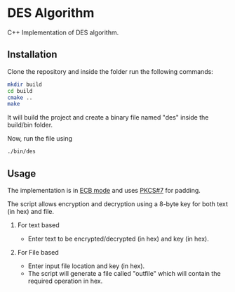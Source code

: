# DES Algorithm

C++ Implementation of DES algorithm.

## Installation

Clone the repository and inside the folder run the following commands:

```sh
mkdir build
cd build
cmake ..
make
```

It will build the project and create a binary file named "des" inside the build/bin folder.

Now, run the file using

```sh
./bin/des
```

## Usage

The implementation is in [ECB mode](https://en.wikipedia.org/wiki/Block_cipher_mode_of_operation#Electronic_codebook_(ECB)) and uses [PKCS#7](https://en.wikipedia.org/wiki/Padding_(cryptography)#PKCS%235_and_PKCS%237) for padding.

The script allows encryption and decryption using a 8-byte key for both text (in hex) and file.

1. For text based
    - Enter text to be encrypted/decrypted (in hex) and key (in hex).

2. For File based
    - Enter input file location and key (in hex).
    - The script will generate a file called "outfile" which will contain the required operation in hex.

